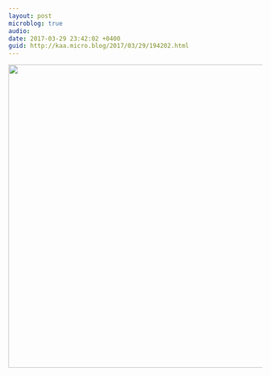 ```yaml
---
layout: post
microblog: true
audio: 
date: 2017-03-29 23:42:02 +0400
guid: http://kaa.micro.blog/2017/03/29/194202.html
---
```



<img src="http://www.kaa.bz/uploads/2018/de185cf6e1.jpg" width="600" height="600" />
